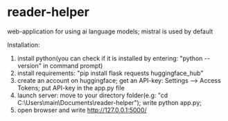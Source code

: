 # reader-helper
web-application for using ai language models;
mistral is used by default

Installation:
1. install python(you can check if it is installed by entering: "python --version" in command prompt)
2. install requirements: "pip install flask requests huggingface_hub"
3. create an account on huggingface; get an API-key: Settings --> Access Tokens; put API-key in the app.py file
4. launch server: move to your directory folder(e.g: "cd C:\Users\main\Documents\reader-helper"); write python app.py;
5. open browser and write http://127.0.0.1:5000/

